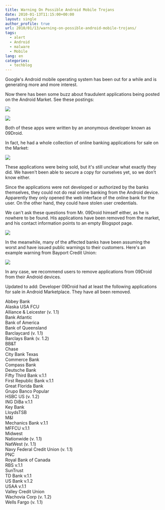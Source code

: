 ```yaml
---
title: Warning On Possible Android Mobile Trojans
date: 2010-01-13T11:15:00+00:00
layout: single
author_profile: true
url: 2010/01/13/warning-on-possible-android-mobile-trojans/
tags:
  - alert
  - Android
  - malware
  - Mobile
lang: en
categories: 
  - techblog
---
```

Google's Android mobile operating system has been out for a while and is generating more and more interest.

Now there has been some buzz about fraudulent applications being posted on the Android Market. See these postings:

[![](http://2.bp.blogspot.com/_vaUVXcmC3OI/S02jXJb23CI/AAAAAAAAAnA/xEpUkZK-kaw/s640/09droid1.png)](http://2.bp.blogspot.com/_vaUVXcmC3OI/S02jXJb23CI/AAAAAAAAAnA/xEpUkZK-kaw/s1600-h/09droid1.png)

[![](http://4.bp.blogspot.com/_vaUVXcmC3OI/S02jX7B1zXI/AAAAAAAAAnI/Q0WgX1ZwG20/s640/09droid2.png)](http://4.bp.blogspot.com/_vaUVXcmC3OI/S02jX7B1zXI/AAAAAAAAAnI/Q0WgX1ZwG20/s1600-h/09droid2.png)

Both of these apps were written by an anonymous developer known as 09Droid.

In fact, he had a whole collection of online banking applications for sale on the Market:

[![](http://3.bp.blogspot.com/_vaUVXcmC3OI/S02jZcQaptI/AAAAAAAAAnQ/7ZY8ebUjKgk/s640/09droid3.jpg)](http://3.bp.blogspot.com/_vaUVXcmC3OI/S02jZcQaptI/AAAAAAAAAnQ/7ZY8ebUjKgk/s1600-h/09droid3.jpg)

These applications were being sold, but it's still unclear what exactly they did. We haven't been able to secure a copy for ourselves yet, so we don't know either.

Since the applications were not developed or authorized by the banks themselves, they could not do real online banking from the Android device. Apparently they only opened the web interface of the online bank for the user. On the other hand, they could have stolen user credentials.

We can't ask these questions from Mr. 09Droid himself either, as he is nowhere to be found. His applications have been removed from the market, and his contact information points to an empty Blogspot page.

[![](http://2.bp.blogspot.com/_vaUVXcmC3OI/S02jaDR2ZMI/AAAAAAAAAnY/K2y1-roHq2w/s640/09droid4.png)](http://2.bp.blogspot.com/_vaUVXcmC3OI/S02jaDR2ZMI/AAAAAAAAAnY/K2y1-roHq2w/s1600-h/09droid4.png)

In the meanwhile, many of the affected banks have been assuming the worst and have issued public warnings to their customers. Here's an example warning from Bayport Credit Union:

[![](http://4.bp.blogspot.com/_vaUVXcmC3OI/S02ja0iN6VI/AAAAAAAAAng/R3aB7gLNhjM/s640/09droid5.png)](http://4.bp.blogspot.com/_vaUVXcmC3OI/S02ja0iN6VI/AAAAAAAAAng/R3aB7gLNhjM/s1600-h/09droid5.png)

In any case, we recommend users to remove applications from 09Droid from their Android devices.

Updated to add: Developer 09Droid had at least the following applications for sale in Android Marketplace. They have all been removed.

Abbey Bank  
Alaska USA FCU  
Alliance & Leicester (v. 1.1)  
Bank Atlantic  
Bank of America  
Bank of Queensland  
Barclaycard (v. 1.1)  
Barclays Bank (v. 1.2)  
BB&T  
Chase  
City Bank Texas  
Commerce Bank  
Compass Bank  
Deutsche Bank  
Fifty Third Bank v.1.1  
First Republic Bank v.1.1  
Great Florida Bank  
Grupo Banco Popular  
HSBC US (v. 1.2)  
ING DiBa v.1.1  
Key Bank  
LloydsTSB  
M&I  
Mechanics Bank v.1.1  
MFFCU v.1.1  
Midwest  
Nationwide (v. 1.1)  
NatWest (v. 1.1)  
Navy Federal Credit Union (v. 1.1)  
PNC  
Royal Bank of Canada  
RBS v.1.1  
SunTrust  
TD Bank v.1.1  
US Bank v.1.2  
USAA v.1.1  
Valley Credit Union  
Wachovia Corp (v. 1.2)  
Wells Fargo (v. 1.1)
